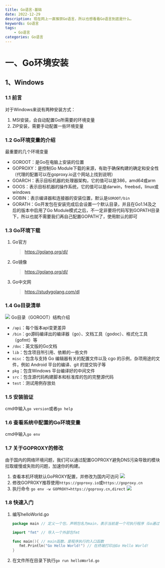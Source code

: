 ```yaml
---
title: Go语言-基础
date: 2022-12-29
description: 现在网上一直推崇Go语言，所以也想看看Go语言到底是什么。
keywords: Go语言
tags: 
	- Go语言
categories: Go语言
---
```


# 一、Go环境安装
## 1、Windows
### 1.1 前言
对于Windows来说有两种安装方式：
1. MSI安装，会自动配置Go所需要的环境变量
2. ZIP安装，需要手动配置一些环境变量

### 1.2 Go环境变量的介绍
最重要的几个环境变量
- GOROOT：是Go在电脑上安装的位置
- GOPROXY：是控制Go Module下载的来源，有助于确保构建的确定和安全性（代理的配置可以在goproxy.io这个网站上找到说明）
- GOARCH：表示目标机器的处理器架构，它的值可以是386，amd64或arm
- GOOS：表示目标机器的操作系统，它的值可以是darwin，freebsd，linux或windows
- GOBIN：表示编译器和连接器的安装位置，默认是```GOROOT/bin```
- GORATH：Go开发包在安装完成后会设置一个默认目录，并且在Go1.14及之后的版本中启用了Go Module模式之后，不一定非要将代码写到GOPATH目录下，所以也就不需要我们再自己配置GOPATH了，使用默认的即可

### 1.3 Go环境下载
1. Go官方
    > https://golang.org/dl/
2. Go镜像
    > https://golang.org/dl/
3. Go中文网
    > https://studygolang.com/dl

### 1.4 Go目录清单
![](https://img.yublog.top/firm-img/202212281400547.png)
Go目录（GOROOT）结构介绍
- ```/api```：每个版本api变更差异
- ```/bin```：go源码编译出的编译器（go）、文档工具（godoc）、格式化工具（gofmt）等
- ```/doc```：英文版的Go文档
- ```lib```：包含项目所引用、依赖的一些文件
- ```misc```：包含与支持 Go 编辑器有关的配置文件以及 cgo 的示例，杂项用途的文件，例如 Android 平台的编译、git 的提交钩子等
- ```pkg```：包含Windows 平台编译好的中间文件
- ```src```：包含源代码构建脚本和标准库的包的完整源代码
- ```test```：测试用例存放处

### 1.5 安装验证
cmd中输入```go version```或者```go help```

### 1.6 查看系统中配置的Go环境变量
cmd中输入```go env```

### 1.7 关于GOPROXY的修改
由于国内的网络环境问题，我们可以通过配置GOPROXY避免DNS污染导致的模块拉取缓慢或失败的问题，加速你的构建。
1. 查看本机环境默认GoPROXY配置，并修改为国内可访问
   ![](https://img.yublog.top/firm-img/202212281408895.png)
2. 修改GOPROXY推荐使用```https://goproxy.io```或```https://goproxy.cn```
3. 执行命令
    ```go env -w GOPROXY=https://goproxy.cn,direct```
   ![](https://img.yublog.top/firm-img/202212281412678.png)

### 1.8 快速入门
1. 编写helloWorld.go
   ```go
   package main // 定义一个包，声明包名为main，表示当前是一个可执行程序（Go通过包来管理命名空间）
   
   import "fmt" // 导入一个外部包fmt
   
   func main(){ // main函数，是程序执行的入口函数
      fmt.Println("Go Hello World!") // 在终端打印出Go Hello World!
   }
   ```
2. 在文件所在目录下执行```go run helloWorld.go```
   